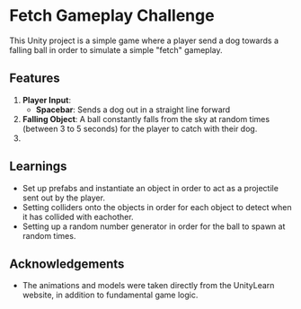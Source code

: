 # Fetch Gameplay Challenge

This Unity project is a simple game where a player send a dog towards a falling ball in order to simulate a simple "fetch" gameplay.

## Features

1. **Player Input**:
   - **Spacebar**: Sends a dog out in a straight line forward
2. **Falling Object**: A ball constantly falls from the sky at random times (between 3 to 5 seconds) for the player to catch with their dog.
3. 
## Learnings

- Set up prefabs and instantiate an object in order to act as a projectile sent out by the player.
- Setting colliders onto the objects in order for each object to detect when it has collided with eachother.
- Setting up a random number generator in order for the ball to spawn at random times.

## Acknowledgements

- The animations and models were taken directly from the UnityLearn website, in addition to fundamental game logic.
